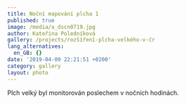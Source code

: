 ```yaml
---
title: Noční mapování plcha 1
published: true
image: /media/a_dscn0719.jpg
author: Kateřina Poledníková
gallery: /projects/rozšíření-plcha-velkého-v-čr
lang_alternatives:
  en_GB: {}
date: '2019-04-09 22:21:51 +0200'
category: gallery
layout: photo
---
```

Plch velký byl monitorován poslechem v nočních hodinách.
